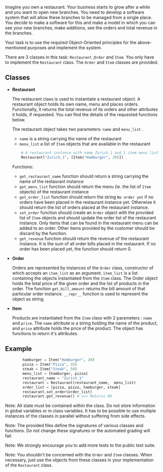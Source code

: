 Imagine you own a restaurant. Your business starts to grow after a while and you want to open new branches. You need to develop a software system that will allow these branches to be managed from a single place. You decide to make a software for this and make a model in which you can see your new branches, make additions, see the orders and total revenue in the branches.

Your task is to use the required Object-Oriented principles for the above-mentioned purposes and implement the system.

There are 3 classes in this task: `Restaurant` ,`Order` and `Item`. You only have to implement the `Restaurant` class. The `Order` and `Item` classes are provided.

## Classes
- **Restaurant**

    The restaurant class is used to instantiate a restaurant object. A restaurant object holds its own name, menu and places orders. Functionally, it returns the total revenue of its orders and other attributes it holds, if requested. You can find the details of the requested functions below.

    The restaurant object takes two parameters: `name` and `menu_list` .
    * `name` is a string carrying the name of the restaurant
    * `menu_list` a list of `Item` objects that are available in the restaurant

    ```Python
        # A restaurant instance with name Zurich_1 and 1 item menu list of Hamburger at 20 CHF.
        Restaurant("Zurich_1", [Item("Hamburger", 20)])
    ```

    Functions:
    * `get_restaurant_name` function should return a string carrying the name of the restaurant instance
    * `get_menu_list` function should return the menu (ie. the list of `Item` objects) of the restaurant instance
    * `get_order_list` function should return the string `No order yet` if no orders have been placed in the restaurant instance yet. Otherwise it should return the list of orders placed at the restaurant instance.
    * `set_order` function should create an `Order` object with the provided list of `Item` objects and should update the order list of the restaurant instance. Only items that can be found in the restaurant menu can be added to an order. Other items provided by the customer should be discard by the function.
    * `get_revenue` function should return the revenue of the restaurant instance. It is the sum of all order bills placed in the restaurant. If no order has been placed yet, the function should return 0.

- **Order**

    Orders are represented by instances of the `Order` class, constructor of which accepts an `item_list` as an argument. `item_list` is a list containing the objects instantiated from the `Item` class. The Order object holds the total price of the given order and the list of products in the order. The function `get_bill_amount` returns the bill amount of that particular order instance. `__repr__` function is used to represent the object as string.

- **Item**

    Products are instantiated from the `Item` class with 2 parameters : `name` and `price`. The `name` attribute is a string holding the name of the product, and `price` attribute holds the price of the product. The object has functions to return it's attributes.

## Example
```Python
        hamburger = Item("Hamburger", 20)
        pizza = Item("Pizza", 35)
        steak = Item("Steak", 50)
        menu_list = [hamburger, pizza]
        restaurant_name = "Zurich_1"
        restaurant = Restaurant(restaurant_name,  menu_list)
        order_list = [pizza, pizza, hamburger, steak]
        restaurant.set_order(order_list)
        restaurant.get_revenue() # ==> Returns 90
```

Note: All state must be contained within the class. Do not store information in global variables or in class variables. It has to be possible to use multiple instances of the classes in parallel without suffering from side effects.

Note: The provided files define the signatures of various classes and functions. Do not change these signatures or the automated grading will fail.

Note: We strongly encourage you to add more tests to the public test suite.

Note: You shouldn't be concerned with the `Order` and `Item` classes. When necessary, just use the objects from these classes in your implementation of the `Restaurant` class.